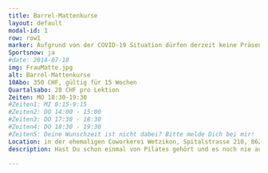```yaml
---
title: Barrel-Mattenkurse
layout: default
modal-id: 1
row: row1
marker: Aufgrund von der COVID-19 Situation dürfen derzeit keine Präsenzkurse stattfinden.
Sportsnow: ja
#date: 2014-07-18
img: FrauMatte.jpg
alt: Barrel-Mattenkurse
10Abo: 350 CHF, gültig für 15 Wochen
Quartalsabo: 28 CHF pro Lektion
Zeiten: MO 18:30-19:30
#Zeiten1: MI 8:15-9:15
#Zeiten2: DO 14:00 - 15:00
#Zeiten3: DO 17:30 - 18:30
#Zeiten4: DO 18:30 - 19:30
#Zeiten5: Deine Wunschzeit ist nicht dabei? Bitte melde Dich bei mir!
Location: in der ehemaligen Coworkerei Wetzikon, Spitalstrasse 210, 8623 Wetzikon
description: Hast Du schon einmal von Pilates gehört und es noch nie ausprobiert? Oder besuchst Du bereits Pilates-Mattenkurse und bist neugierig auf mehr? Dann melde Dich für unsere Barrel-Mattenkurse an und lerne eine völlig neue Dimension des klassischen Pilates-Trainings kennen. Das Training auf dem Barrel (Spine Corrector) fördert eine korrekte Körperhaltung während der Übungsausführung, intensiviert das Training und dehnt zugleich. Ergänzt wird das Training durch Übungen auf der Matte. Erfahre selbst, wie sich Dein Körper mit dem Training verlängert und aufrichtet. Wir trainieren in Kleingruppen (max. 6 Teilnehmer). Eine Lektion dauert 50 Minuten. Der Kurs findet ab 3 Teilnehmern statt.

---
```

